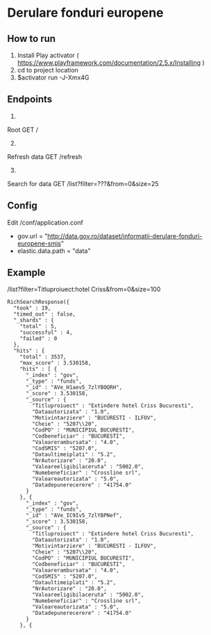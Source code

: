 # Derulare fonduri europene

## How to run
1. Install Play activator ( https://www.playframework.com/documentation/2.5.x/Installing )
2. cd to project location
3. $activator run -J-Xmx4G

## Endpoints
1. 
Root
GET     /     

2. 
Refresh data
GET     /refresh

3. 
Search for data
GET     /list?filter=???&from=0&size=25


## Config

Edit /conf/application.conf
- gov.url = "http://data.gov.ro/dataset/informatii-derulare-fonduri-europene-smis"
- elastic.data.path = "data"

## Example
/list?filter=Titluproiuect:hotel Criss&from=0&size=100
```
RichSearchResponse({
  "took" : 19,
  "timed_out" : false,
  "_shards" : {
    "total" : 5,
    "successful" : 4,
    "failed" : 0
  },
  "hits" : {
    "total" : 3537,
    "max_score" : 3.530158,
    "hits" : [ {
      "_index" : "gov",
      "_type" : "funds",
      "_id" : "AVe_H1aev5_7zlYBOQRH",
      "_score" : 3.530158,
      "_source" : {
        "Titluproiuect" : "Extindere hotel Criss Bucuresti",
        "Dataautorizata" : "1.0",
        "Motivintarziere" : "BUCURESTI - ILFOV",
        "Cheie" : "5207\\20",
        "CodPO" : "MUNICIPIUL BUCURESTI",
        "Codbeneficiar" : "BUCURESTI",
        "Valoarerambursata" : "4.0",
        "CodSMIS" : "5207.0",
        "Dataultimeiplati" : "5.2",
        "NrAutorizare" : "20.0",
        "Valoareeligibilaceruta" : "5002.0",
        "Numebeneficiar" : "Crossline srl",
        "Valoareautorizata" : "5.0",
        "Datadepunerecerere" : "41754.0"
      }
    }, {
      "_index" : "gov",
      "_type" : "funds",
      "_id" : "AVe_IC9Iv5_7zlYBPNef",
      "_score" : 3.530158,
      "_source" : {
        "Titluproiuect" : "Extindere hotel Criss Bucuresti",
        "Dataautorizata" : "1.0",
        "Motivintarziere" : "BUCURESTI - ILFOV",
        "Cheie" : "5207\\20",
        "CodPO" : "MUNICIPIUL BUCURESTI",
        "Codbeneficiar" : "BUCURESTI",
        "Valoarerambursata" : "4.0",
        "CodSMIS" : "5207.0",
        "Dataultimeiplati" : "5.2",
        "NrAutorizare" : "20.0",
        "Valoareeligibilaceruta" : "5002.0",
        "Numebeneficiar" : "Crossline srl",
        "Valoareautorizata" : "5.0",
        "Datadepunerecerere" : "41754.0"
      }
    }, {
```
